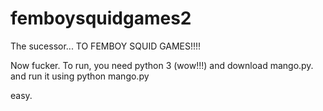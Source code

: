 # femboysquidgames2
The sucessor... TO FEMBOY SQUID GAMES!!!!

Now fucker. To run, you need python 3 (wow!!!) and download mango.py. and run it using python mango.py

easy.
